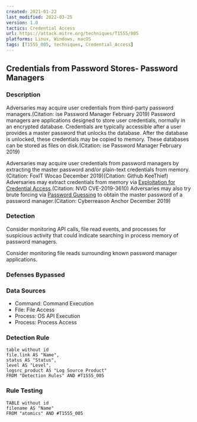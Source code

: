 ```yaml
---
created: 2021-01-22
last_modified: 2022-03-25
version: 1.0
tactics: Credential Access
url: https://attack.mitre.org/techniques/T1555/005
platforms: Linux, Windows, macOS
tags: [T1555_005, techniques, Credential_Access]
---
```


## Credentials from Password Stores- Password Managers

### Description

Adversaries may acquire user credentials from third-party password managers.(Citation: ise Password Manager February 2019) Password managers are applications designed to store user credentials, normally in an encrypted database. Credentials are typically accessible after a user provides a master password that unlocks the database. After the database is unlocked, these credentials may be copied to memory. These databases can be stored as files on disk.(Citation: ise Password Manager February 2019)

Adversaries may acquire user credentials from password managers by extracting the master password and/or plain-text credentials from memory.(Citation: FoxIT Wocao December 2019)(Citation: Github KeeThief) Adversaries may extract credentials from memory via [Exploitation for Credential Access](https://attack.mitre.org/techniques/T1212).(Citation: NVD CVE-2019-3610)
 Adversaries may also try brute forcing via [Password Guessing](https://attack.mitre.org/techniques/T1110/001) to obtain the master password of a password manager.(Citation: Cyberreason Anchor December 2019)

### Detection

Consider monitoring API calls, file read events, and processes for suspicious activity that could indicate searching in process memory of password managers. 

Consider monitoring file reads surrounding known password manager applications.

### Defenses Bypassed



### Data Sources

  - Command: Command Execution
  -  File: File Access
  -  Process: OS API Execution
  -  Process: Process Access
### Detection Rule

```dataview
table without id
file.link AS "Name",
status AS "Status",
level AS "Level",
logsrc_product AS "Log Source Product"
FROM "Detection Rules" AND #T1555_005
```

### Rule Testing

```dataview
TABLE without id
filename AS "Name"
FROM "atomics" AND #T1555_005
```
